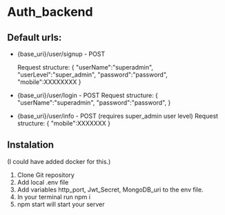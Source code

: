 # Auth_backend

## Default urls:

- {base_uri}/user/signup - POST

  Request structure:
  {
  "userName":"superadmin",
  "userLevel":"super_admin",
  "password":"password",
  "mobile":XXXXXXXX
  }

- {base_uri}/user/login - POST
  Request structure:
  {
  "userName":"superadmin",
  "password":"password",
  }

- {base_uri}/user/info - POST (requires super_admin user level)
  Request structure:
  {
  "mobile":XXXXXXX
  }

## Instalation

(I could have added docker for this.)

1. Clone Git repository
2. Add local .env file
3. Add variables http_port, Jwt_Secret, MongoDB_uri to the env file.
4. In your terminal run npm i
5. npm start will start your server
